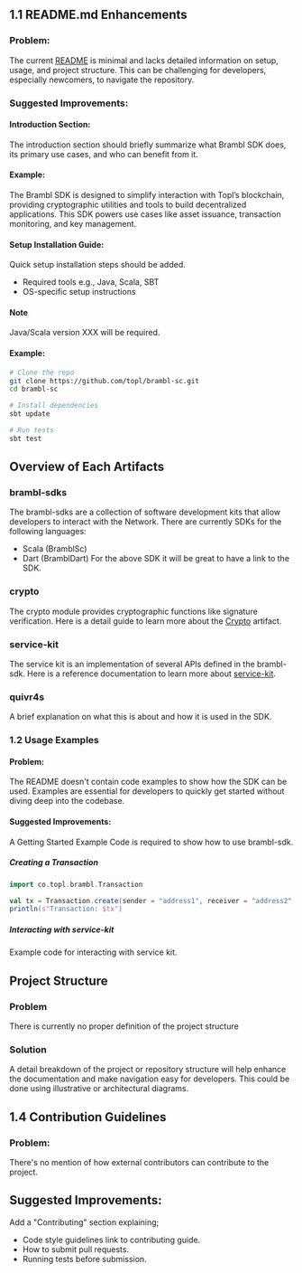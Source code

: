 ## 1.1 README.md Enhancements
### Problem:
The current [README](https://github.com/Topl/BramblSc) is minimal and lacks detailed information on setup, usage, and project structure. This can be challenging for developers, especially newcomers, to navigate the repository.

### Suggested Improvements:
#### Introduction Section:
The introduction section should briefly summarize what Brambl SDK does, its primary use cases, and who can benefit from it.

#### Example:

The Brambl SDK is designed to simplify interaction with Topl’s blockchain, providing cryptographic utilities and tools to build decentralized applications. This SDK powers use cases like asset issuance, transaction monitoring, and key management.

#### Setup Installation Guide:
Quick setup installation steps should be added.

- Required tools e.g., Java, Scala, SBT
- OS-specific setup instructions

#### Note
Java/Scala version XXX will be required.

#### Example:
```bash
# Clone the repo
git clone https://github.com/topl/brambl-sc.git
cd brambl-sc

# Install dependencies
sbt update

# Run tests
sbt test
```

## Overview of Each Artifacts

### brambl-sdks
The brambl-sdks are a collection of software development kits that allow developers to interact with the Network. There are currently SDKs for the following languages:

- Scala (BramblSc)
- Dart (BramblDart)
For the above SDK it will be great to have a link to the SDK.
  
### crypto
The crypto module provides cryptographic functions like signature verification. Here is a detail guide to learn more about the [Crypto]() artifact.

### service-kit
The service kit is an implementation of several APIs defined in the brambl-sdk. Here is a reference documentation to learn more about [service-kit](https://topl.github.io/BramblSc/docs/current/service-kit/big-picture).

### quivr4s
A brief explanation on what this is about and how it is used in the SDK.

### 1.2 Usage Examples
#### Problem:
The README doesn't contain code examples to show how the SDK can be used. Examples are essential for developers to quickly get started without diving deep into the codebase.

#### Suggested Improvements:
A Getting Started Example Code is required to show how to use brambl-sdk.

##### Creating a Transaction

```scala
import co.topl.brambl.Transaction

val tx = Transaction.create(sender = "address1", receiver = "address2", amount = 100)
println(s"Transaction: $tx")
```

##### Interacting with service-kit
Example code for interacting with service kit.

## Project Structure
### Problem
There is currently no proper definition of the project structure

### Solution
A detail breakdown of the project or repository structure will help enhance the documentation and make navigation easy for developers. This could be done using illustrative or architectural diagrams.

## 1.4 Contribution Guidelines
### Problem:
There's no mention of how external contributors can contribute to the project.

## Suggested Improvements:
Add a "Contributing" section explaining;
- Code style guidelines link to contributing guide.
- How to submit pull requests.
- Running tests before submission.
  
